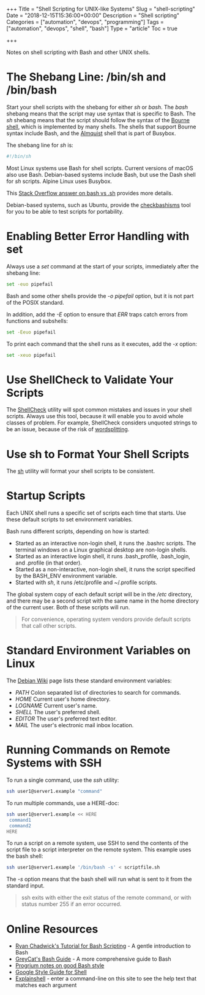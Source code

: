 +++
Title = "Shell Scripting for UNIX-like Systems"
Slug = "shell-scripting"
Date = "2018-12-15T15:36:00+00:00"
Description = "Shell scripting"
Categories = ["automation", "devops", "programming"]
Tags = ["automation", "devops", "shell", "bash"]
Type = "article"
Toc = true

+++

Notes on shell scripting with Bash and other UNIX shells.

<!--more-->

# The Shebang Line: /bin/sh and /bin/bash

Start your shell scripts with the shebang for either _sh_ or _bash_.
The _bash_ shebang means that the script may use syntax that is specific to Bash. The _sh_ shebang means that the script should follow the syntax of the [Bourne shell](https://en.wikipedia.org/wiki/Bourne_shell), which is implemented by many shells. The shells that support Bourne syntax include Bash, and the [Almquist](https://en.wikipedia.org/wiki/Almquist_shell) shell that is part of Busybox.

The shebang line for _sh_ is:

```bash
#!/bin/sh
```

Most Linux systems use Bash for shell scripts. Current versions of macOS also use Bash. Debian-based systems include Bash, but use the Dash shell for _sh_ scripts. Alpine Linux uses Busybox.

This [Stack Overflow answer on bash vs .sh](https://stackoverflow.com/questions/5725296/difference-between-sh-and-bash) provides more details.

Debian-based systems, such as Ubuntu, provide the [checkbashisms](http://manpages.ubuntu.com/manpages/cosmic/en/man1/checkbashisms.1.html) tool for you to be able to test scripts for portability.

# Enabling Better Error Handling with set

Always use a _set_ command at the start of your scripts, immediately after the shebang line:

```bash
set -euo pipefail
```

Bash and some other shells provide the _-o pipefail_ option, but it is not part of the POSIX standard.

In addition, add the _-E_ option to ensure that _ERR_ traps catch errors from functions and subshells:

```bash
set -Eeuo pipefail
```

To print each command that the shell runs as it executes, add the _-x_ option:

```bash
set -xeuo pipefail
```

# Use ShellCheck to Validate Your Scripts

The [ShellCheck](https://www.shellcheck.net/) utility will spot common mistakes and issues in your shell scripts. Always use this tool, because it will enable you to avoid whole classes of problem. For example, ShellCheck considers unquoted strings to be an issue, because of the risk of [wordsplitting](http://mywiki.wooledge.org/WordSplitting).

# Use sh to Format Your Shell Scripts

The [sh](https://github.com/mvdan/sh) utility will format your shell scripts to be consistent.

# Startup Scripts

Each UNIX shell runs a specific set of scripts each time that starts. Use these default scripts to set environment variables.

Bash runs different scripts, depending on how is started:

- Started as an interactive non-login shell, it runs the .bashrc scripts. The terminal windows on a Linux graphical desktop are non-login shells.
- Started as an interactive login shell, it runs .bash_profile, .bash_login, and .profile (in that order).
- Started as a non-interactive, non-login shell, it runs the script specified by the BASH_ENV environment variable.
- Started with _sh_, it runs /etc/profile and ~/.profile scripts.

The global system copy of each default script will be in the _/etc_ directory, and there may be a second script with the same name in the home directory of the current user. Both of these scripts will run.

> For convenience, operating system vendors provide default scripts that call other scripts.

# Standard Environment Variables on Linux

The [Debian Wiki](https://wiki.debian.org/EnvironmentVariables) page lists these standard environment variables:

- _PATH_ Colon separated list of directories to search for commands.
- _HOME_ Current user's home directory.
- _LOGNAME_ Current user's name.
- _SHELL_ The user's preferred shell.
- _EDITOR_ The user's preferred text editor.
- _MAIL_ The user's electronic mail inbox location.

# Running Commands on Remote Systems with SSH

To run a single command, use the _ssh_ utility:

```bash
ssh user1@server1.example "command"
```

To run multiple commands, use a HERE-doc:

```bash
ssh user1@server1.example << HERE
 command1
 command2
HERE
```

To run a script on a remote system, use SSH to send the contents of the script file to a script interpreter on the remote system. This example uses the bash shell:

```bash
ssh user1@server1.example '/bin/bash -s' < scriptfile.sh
```

The _-s_ option means that the bash shell will run what is sent to it from the standard input.

> ssh exits with either the exit status of the remote command, or with status number 255 if an error occurred.

# Online Resources

- [Ryan Chadwick's Tutorial for Bash Scripting](https://ryanstutorials.net/bash-scripting-tutorial) - A gentle introduction to Bash
- [GreyCat's Bash Guide](http://mywiki.wooledge.org/FullBashGuide) - A more comprehensive guide to Bash
- [Progrium notes on good Bash style](https://github.com/progrium/bashstyle)
- [Google Style Guide for Shell](https://google.github.io/styleguide/shell.xml)
- [Explainshell](https://explainshell.com/) - enter a command-line on this site to see the help text that matches each argument
